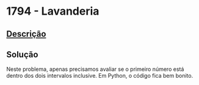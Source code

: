# 1794 - Lavanderia

## [Descrição](https://www.beecrowd.com.br/judge/pt/problems/view/1794)

## Solução

Neste problema, apenas precisamos avaliar se o primeiro número está dentro dos dois intervalos inclusive. Em Python, o código fica bem bonito.